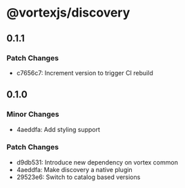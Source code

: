 # @vortexjs/discovery

## 0.1.1

### Patch Changes

- c7656c7: Increment version to trigger CI rebuild

## 0.1.0

### Minor Changes

- 4aeddfa: Add styling support

### Patch Changes

- d9db531: Introduce new dependency on vortex common
- 4aeddfa: Make discovery a native plugin
- 29523e6: Switch to catalog based versions
